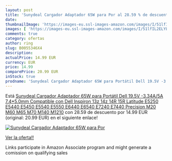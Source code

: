 ```yaml
---
layout: post
title: 'Sunydeal Cargador Adaptador 65W para Por al 28.59 % de descuento'
date: 
thumbnailImage: 'https://images-eu.ssl-images-amazon.com/images/I/51lfIL2ELYL._SL200_.jpg'
images: [ 'https://images-eu.ssl-images-amazon.com/images/I/51lfIL2ELYL._SL200_.jpg' ]
comments: true
category: ofertas
author: ring
slug: B0055346X4
description:
actualPrice: 14.99 EUR
currency: EUR
price: 14.99
comparePrice: 20.99 EUR
inStock: true
prodname: 'Sunydeal Cargador Adaptador 65W para Portátil Dell 19.5V -3.34A/5A  7.4*5.0mm  Compatible con Dell Inspiron 13z 14z 14R 15R Latitude E5250 E5440 E5450 E5540 E5550 E6440 E6540 E7240 E7440 Precision M20  M60  M65  M70  M140  M1210'
---
```


Está [Sunydeal Cargador Adaptador 65W para Portátil Dell 19.5V -3.34A/5A  7.4*5.0mm  Compatible con Dell Inspiron 13z 14z 14R 15R Latitude E5250 E5440 E5450 E5540 E5550 E6440 E6540 E7240 E7440 Precision M20  M60  M65  M70  M140  M1210](https://www.amazon.es/dp/B0055346X4/?tag=tolees-21) con 28.59 de descuento por 14.99 EUR (original: 20.99 EUR) en el siguiente enlace!

[![Sunydeal Cargador Adaptador 65W para Por](https://images-eu.ssl-images-amazon.com/images/I/51lfIL2ELYL._SL200_.jpg)](https://www.amazon.es/dp/B0055346X4/?tag=tolees-21)

[Ver la oferta!!](https://www.amazon.es/dp/B0055346X4/?tag=tolees-21)

Links participate in Amazon Associate program and might generate a comission on qualifying sales


